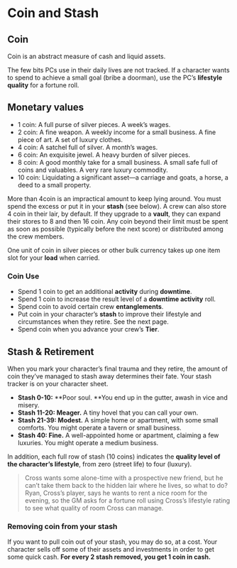 # Coin and Stash

## Coin

<span class="game-term">Coin</span> is an abstract measure of cash and liquid assets.

The few bits PCs use in their daily lives are not tracked. If a character wants to spend to achieve a small goal (bribe a doorman), use the PC’s **lifestyle quality** for a fortune roll.

## Monetary values

* <span class="game-term">1 coin: </span>A full purse of silver pieces. A week’s wages.
* <span class="game-term">2 coin:</span> A fine weapon. A weekly income for a small business. A fine piece of art. A set of luxury clothes.
* <span class="game-term">4 coin:</span> A satchel full of silver. A month’s wages.
* <span class="game-term">6 coin:</span> An exquisite jewel. A heavy burden of silver pieces.
* <span class="game-term">8 coin:</span> A good monthly take for a small business. A small safe full of coins and valuables. A very rare luxury commodity.
* <span class="game-term">10 coin:</span> Liquidating a significant asset—a carriage and goats, a horse, a deed to a small property.

More than 4<span class="game-term">coin</span> is an impractical amount to keep lying around. You must spend the excess or put it in your **stash** (see below). A crew can also store 4<span class="game-term CharOverride-5"> </span><span class="game-term">coin</span> in their lair, by default. If they upgrade to a **vault**, they can expand their stores to <span class="game-term CharOverride-15">8</span> and then 16 <span class="game-term">coin</span>. Any <span class="game-term">coin</span> beyond their limit must be spent as soon as possible (typically before the next score) or distributed among the crew members.

One unit of <span class="game-term">coin</span> in silver pieces or other bulk currency takes up one item slot for your **load** when carried.

### Coin Use

* Spend 1 <span class="game-term">coin</span> to get an additional **activity** during **downtime**.
* Spend 1 <span class="game-term">coin</span> to increase the result level of a **downtime activity** roll.
* Spend <span class="game-term">coin</span> to avoid certain crew **entanglements**.
* Put <span class="game-term">coin</span> in your character’s **stash** to improve their lifestyle and circumstances when they retire. See the next page.
* Spend <span class="game-term">coin</span> when you advance your crew’s **Tier**.

## Stash &amp; Retirement

When you mark your character’s final <span class="game-term">trauma</span> and they retire, the amount of <span class="game-term">coin</span> they’ve managed to stash away determines their fate. Your stash tracker is on your character sheet.

* **Stash 0-10:** **Poor soul. **You end up in the gutter, awash in vice and misery.
* **Stash 11-20: Meager.** A tiny hovel that you can call your own.
* **Stash 21-39: Modest.** A simple home or apartment, with some small comforts. You might operate a tavern or small business.
* **Stash 40: Fine.** A well-appointed home or apartment, claiming a few luxuries. You might operate a medium business.

In addition, each full row of stash (10 <span class="game-term">coins</span>) indicates the **quality level of the character’s lifestyle**, from zero (street life) to four (luxury).

> Cross wants some alone-time with a prospective new friend, but he can’t take them back to the hidden lair where he lives, so what to do? Ryan, Cross’s player, says he wants to rent a nice room for the evening, so the GM asks for a fortune roll using Cross’s lifestyle rating to see what quality of room Cross can manage.

### Removing coin from your stash

If you want to pull <span class="game-term">coin</span> out of your stash, you may do so, at a cost. Your character sells off some of their assets and investments in order to get some quick cash. **For every 2 stash removed, you get 1 **<span class="game-term">coin</span>** in cash.**
